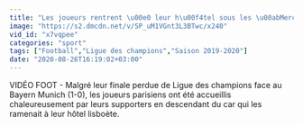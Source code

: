 ```yaml
---
title: "Les joueurs rentrent \u00e0 leur h\u00f4tel sous les \u00abMerci Paris\u00bb - Foot - C1 - PSG"
image: "https://s2.dmcdn.net/v/SP_uM1VGnt3L3BTwc/x240"
vid_id: "x7vqpee"
categories: "sport"
tags: ["Football","Ligue des champions","Saison 2019-2020"]
date: "2020-08-26T16:19:02+03:00"
---
```

VIDÉO FOOT - Malgré leur finale perdue de Ligue des champions face au Bayern Munich (1-0), les joueurs parisiens ont été accueillis chaleureusement par leurs supporters en descendant du car qui les ramenait à leur hôtel lisboète.
